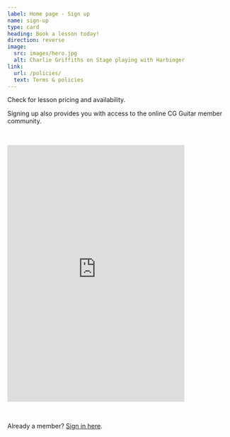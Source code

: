 ```yaml
---
label: Home page - Sign up
name: sign-up
type: card
heading: Book a lesson today!
direction: reverse
image:
  src: images/hero.jpg
  alt: Charlie Griffiths on Stage playing with Harbinger
link:
  url: /policies/
  text: Terms & policies
---
```


<div class="flex flex-cl">


Check for lesson pricing and availability.

Signing up also provides you with access to the online CG Guitar member community.

<iframe loading='lazy' name='{"wgId":2267,"gaId":"G-SE9WYT1TS6","gaS":"SignUp(CG Guitar Sign Up)","gaSCate":"Widget","gaSLb":"CG Guitar Sign Up"}' src='https://app.teacherzone.com/widget/PlanWidgetIFrame?n=2267' height='580' width='400' title='teacherzone.com' style='border:none;margin: 2rem 0;align-self: center;' scrolling='no'></iframe>

Already a member? [Sign in here](/login/).

</div>